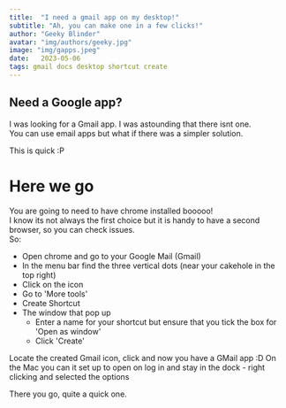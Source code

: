 ```yaml
---
title:  "I need a gmail app on my desktop!"
subtitle: "Ah, you can make one in a few clicks!"
author: "Geeky Blinder"
avatar: "img/authors/geeky.jpg"
image: "img/gapps.jpeg"
date:   2023-05-06
tags: gmail docs desktop shortcut create
---
```


## Need a Google app?

I was looking for a Gmail app. I was astounding that there isnt one.  
You can use email apps but what if there was a simpler solution.

This is quick :P 


# Here we go

You are going to need to have chrome installed booooo!  
I know its not always the first choice but it is handy to have a second browser, so you can check issues.  
So:  
- Open chrome and go to your Google Mail (Gmail)
- In the menu bar find the three vertical dots (near your cakehole in the top right)
- Click on the icon
- Go to 'More tools'
- Create Shortcut
- The window that pop up
    - Enter a name for your shortcut but ensure that you tick the box for 'Open as window' 
    - Click 'Create'

Locate the created Gmail icon, click and now you have a GMail app :D 
On the Mac you can it set up to open on log in and stay in the dock - right clicking and selected the options

There you go, quite a quick one.
